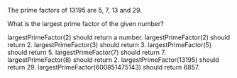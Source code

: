 The prime factors of 13195 are 5, 7, 13 and 29.

What is the largest prime factor of the given number?

largestPrimeFactor(2) should return a number.
largestPrimeFactor(2) should return 2.
largestPrimeFactor(3) should return 3.
largestPrimeFactor(5) should return 5.
largestPrimeFactor(7) should return 7.
largestPrimeFactor(8) should return 2.
largestPrimeFactor(13195) should return 29.
largestPrimeFactor(600851475143) should return 6857.